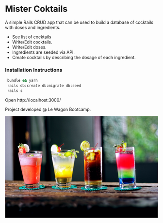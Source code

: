 # Mister Coktails

A simple Rails CRUD app that can be used to build a database of cocktails with doses and ingredients.
- See list of cocktails
- Write/Edit cocktails.
- Write/Edit doses.
- Ingredients are seeded via API.
- Create cocktails by describing the dosage of each ingredient.

### Installation Instructions
```bash
 bundle && yarn 
 rails db:create db:migrate db:seed
 rails s
```
Open http://localhost:3000/


Project developed @ Le Wagon Bootcamp.

![Screenshot](app/assets/images/cocktails.jpeg)

